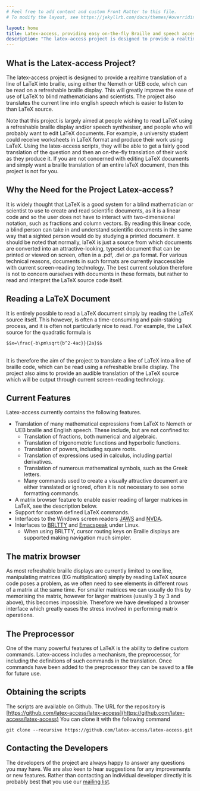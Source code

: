 ```yaml
---
# Feel free to add content and custom Front Matter to this file.
# To modify the layout, see https://jekyllrb.com/docs/themes/#overriding-theme-defaults

layout: home
title: Latex-access, providing easy on-the-fly Braille and speech access to LaTeX documents
description: "The latex-access project is designed to provide a realtime translation of a line of LaTeX into braille, using either the Nemeth or UEB code, which can be read on a refreshable braille display. This will greatly improve the ease of use of LaTeX to blind mathematicians and scientists.  The project also translates the current line into english speech which is easier to listen to than LaTeX source."
---
```


## What is the Latex-access Project?
The latex-access project is designed to provide a realtime translation of a line of LaTeX into braille, using either the Nemeth or UEB code, which can be read on a refreshable braille display. This will greatly improve the ease of use of LaTeX to blind mathematicians and scientists.  The project also translates the current line into english speech which is easier to listen to than LaTeX source.

Note that this project is largely aimed at people wishing to read LaTeX using a refreshable braille display and/or speech synthesiser, and people who will probably want to edit LaTeX documents. For example, a university student could receive  worksheets in LaTeX format and produce their work using LaTeX. Using the latex-access scripts, they  will be  able to get a fairly good translation of the question and then an on-the-fly translation of their work as they produce it. If you are not concerned with editing LaTeX documents and simply want a braille translation of an entire laTeX document, then this project is not for you.

## Why the Need for the Project Latex-access?
It is widely thought that LaTeX is a good system for a blind mathematician or scientist to use to create and read scientific documents, as it is a linear code and so the user does not have to interact  with two-dimensional notation, such as fractions and column vectors. By reading this linear code, a blind person can take in and understand scientific documents in the same way that a sighted person would do by studying a printed document. It should be noted that normally, laTeX is just a source from which documents are converted into an attractive-looking, typeset document that can be printed or viewed on screen, often in a .pdf, .dvi or .ps format. For various technical reasons, documents in such formats are currently inaccessible with current screen-reading technology. The best current solution therefore is not to concern ourselves with documents in these formats, but rather to read and interpret the LaTeX source code itself.

## Reading a LaTeX Document
It is entirely possible to read a LaTeX document simply by reading the LaTeX source itself. This however, is often a time-consuming and pain-staking process, and it is often not particularly nice to read. For example, the LaTeX source for the quadratic formula is <br/>
```
$$x=\frac{-b\pm\sqrt{b^2-4ac}}{2a}$$
```
<br/>
It is therefore the aim of the project to translate a line of LaTeX into a line of braille code, which can be read using a refreshable braille display. The project also aims to provide an audible translation of the LaTeX source which will be output through current screen-reading technology.

## Current Features
Latex-access currently contains the following features.

* Translation of many mathematical expressions from LaTeX to Nemeth or UEB  braille and English speech. These include, but are not confined to:
  * Translation of fractions, both numerical and algebraic.
  * Translation of trigonometric functions and hyperbolic functions.
  * Translation of powers, including square roots.
  * Translation of expressions used in calculus, including partial derivatives.
  * Translation of numerous  mathematical symbols, such as the Greek letters.
  * Many commands used to create a visually attractive document are either translated or ignored, often it is not necessary to see some formatting commands.
* A matrix browser feature to enable easier reading of larger matrices in LaTeX, see the description below.
*  Support for custom defined LaTeX commands.
* Interfaces to the Windows screen readers [JAWS](https://www.freedomscientific.com/products/software/jaws/) and [NVDA](https://www.nvaccess.org/about-nvda/).
* Interfaces to [BRLTTY](http://mielke.cc/brltty/) and [Emacspeak](http://emacspeak.sourceforge.net/) under Linux.
  * When using BRLTTY, cursor routing keys on Braille displays are supported making navigation much simpler.

## The matrix browser
As most refreshable braille displays are currently limited to one line, manipulating matrices (EG multiplication) simply by reading LaTeX source code poses a problem, as we often need to see elements in different rows of a matrix at the same time. For smaller matrices we can usually do this by memorising the matrix, however for larger matrices (usually 3 by 3 and above), this becomes impossible. Therefore we have developed a browser interface which greatly eases the stress involved in performing matrix operations.

## The Preprocessor
One of the many powerful features of LaTeX is the ability to define custom commands.  Latex-access includes a mechanism, the preprocessor, for including the definitions of such commands in the translation.  Once commands have been added to the preprocessor they can be saved to a file for future use.

## Obtaining the scripts </h2>
The scripts are  available on Github. The URL for the repository is<br/>
[https://github.com/latex-access/latex-access](https://github.com/latex-access/latex-access)
You can clone it with the following command<br/>
```
git clone --recursive https://github.com/latex-access/latex-access.git
```


## Contacting the Developers
The developers of the project are always happy to answer any questions you may have.  We are also keen to hear suggestions for any improvements or new features.  Rather than contacting an individual developer directly it is probably best that you use our [mailing list](https://lists.sourceforge.net/lists/listinfo/latex-access-devel).
